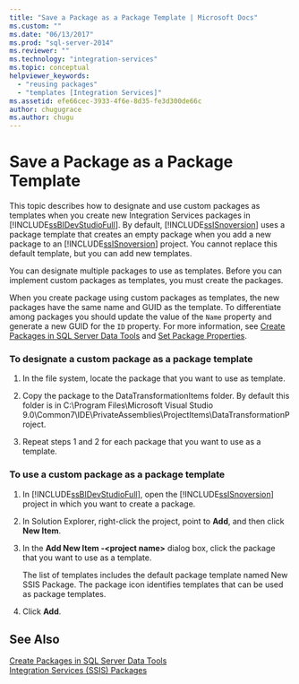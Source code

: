 ```yaml
---
title: "Save a Package as a Package Template | Microsoft Docs"
ms.custom: ""
ms.date: "06/13/2017"
ms.prod: "sql-server-2014"
ms.reviewer: ""
ms.technology: "integration-services"
ms.topic: conceptual
helpviewer_keywords: 
  - "reusing packages"
  - "templates [Integration Services]"
ms.assetid: efe66cec-3933-4f6e-8d35-fe3d300de66c
author: chugugrace
ms.author: chugu
---
```

# Save a Package as a Package Template
  This topic describes how to designate and use custom packages as templates when you create new Integration Services packages in [!INCLUDE[ssBIDevStudioFull](../includes/ssbidevstudiofull-md.md)]. By default, [!INCLUDE[ssISnoversion](../includes/ssisnoversion-md.md)] uses a package template that creates an empty package when you add a new package to an [!INCLUDE[ssISnoversion](../includes/ssisnoversion-md.md)] project. You cannot replace this default template, but you can add new templates.  
  
 You can designate multiple packages to use as templates. Before you can implement custom packages as templates, you must create the packages.  
  
 When you create package using custom packages as templates, the new packages have the same name and GUID as the template. To differentiate among packages you should update the value of the `Name` property and generate a new GUID for the `ID` property. For more information, see [Create Packages in SQL Server Data Tools](create-packages-in-sql-server-data-tools.md) and [Set Package Properties](set-package-properties.md).  
  
### To designate a custom package as a package template  
  
1.  In the file system, locate the package that you want to use as template.  
  
2.  Copy the package to the DataTransformationItems folder. By default this folder is in C:\Program Files\Microsoft Visual Studio 9.0\Common7\IDE\PrivateAssemblies\ProjectItems\DataTransformationProject.  
  
3.  Repeat steps 1 and 2 for each package that you want to use as a template.  
  
### To use a custom package as a package template  
  
1.  In [!INCLUDE[ssBIDevStudioFull](../includes/ssbidevstudiofull-md.md)], open the [!INCLUDE[ssISnoversion](../includes/ssisnoversion-md.md)] project in which you want to create a package.  
  
2.  In Solution Explorer, right-click the project, point to **Add**, and then click **New Item**.  
  
3.  In the **Add New Item -\<project name>** dialog box, click the package that you want to use as a template.  
  
     The list of templates includes the default package template named New SSIS Package. The package icon identifies templates that can be used as package templates.  
  
4.  Click **Add**.  
  
## See Also  
 [Create Packages in SQL Server Data Tools](create-packages-in-sql-server-data-tools.md)   
 [Integration Services &#40;SSIS&#41; Packages](../../2014/integration-services/integration-services-ssis-packages.md)  
  
  
